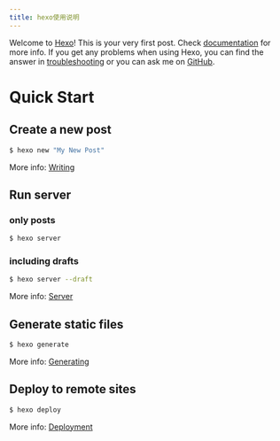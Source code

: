 ```yaml
---
title: hexo使用说明
---
```

Welcome to [Hexo](https://hexo.io/)! This is your very first post. Check [documentation](https://hexo.io/docs/) for more info. If you get any problems when using Hexo, you can find the answer in [troubleshooting](https://hexo.io/docs/troubleshooting.html) or you can ask me on [GitHub](https://github.com/hexojs/hexo/issues).

# Quick Start

## Create a new post

``` bash
$ hexo new "My New Post"
```

More info: [Writing](https://hexo.io/docs/writing.html)

## Run server

### only posts

``` bash
$ hexo server
```

### including drafts

``` bash
$ hexo server --draft
```

More info: [Server](https://hexo.io/docs/server.html)

## Generate static files

``` bash
$ hexo generate
```

More info: [Generating](https://hexo.io/docs/generating.html)

## Deploy to remote sites

``` bash
$ hexo deploy
```

More info: [Deployment](https://hexo.io/docs/deployment.html)
